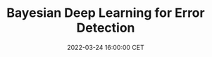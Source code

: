 ---
title: "Bayesian Deep Learning for Error Detection"
date: 2022-03-24 16:00:00 CET
categories: meetup 
links:
location: None
logo: /assets/logo-lkeb.png
talks:
- title: "Towards faster error detection of deep learning contours using Bayesian uncertainty heatmaps in radiotherapy"
  speaker:
    name: "Prerak Mody"
    twitter: modybaba101
    github: prerakmody
    scholar: KufX7AYAAAAJ
    linkedin: prerakmody
  abstract: |
    Bayesian Neural Nets (BNN) are increasingly used for robust organ auto-contouring. Uncertainty heatmaps extracted from BNNs have been shown to correspond to inaccurate regions. To help speed up the mandatory quality assessment (QA) of contours in radiotherapy, these heatmaps could be used as stimuli to direct visual attention of clinicians to potential inaccuracies. In practice, this is non-trivial to achieve since many accurate regions also exhibit uncertainty. 
    <br/>
    To influence the output uncertainty of a BNN, we propose a modified accuracy-versus-uncertainty (AvU) metric as an additional objective during model training that penalizes both accurate regions exhibiting uncertainty as well as inaccurate regions exhibiting certainty. For evaluation, we propose an uncertainty-ROC curve that can help differentiate between Bayesian models by comparing the probability of uncertainty in inaccurate versus accurate regions.
    <br/>
    We train and evaluate a FlipOut BNN model on the MICCAI2015 Head and Neck Segmentation challenge dataset and on the DeepMind-TCIA dataset, and observed an increase in the AUC of uncertainty-ROC curves by 5.6% and 5.9%, respectively, when using the AvU objective. The AvU objective primarily reduced false positives regions (uncertain and accurate), drawing less visual attention to these regions, thereby potentially improving the speed of error detection.
    <br/>
    You can find code for this work [here](https://github.com/prerakmody/hansegmentation-uncertainty-errordetection) and read the paper submitted to the [UNSURE2022](https://unsuremiccai.github.io/) workshop [here](https://link.springer.com/chapter/10.1007/978-3-031-16749-2_7)

---
